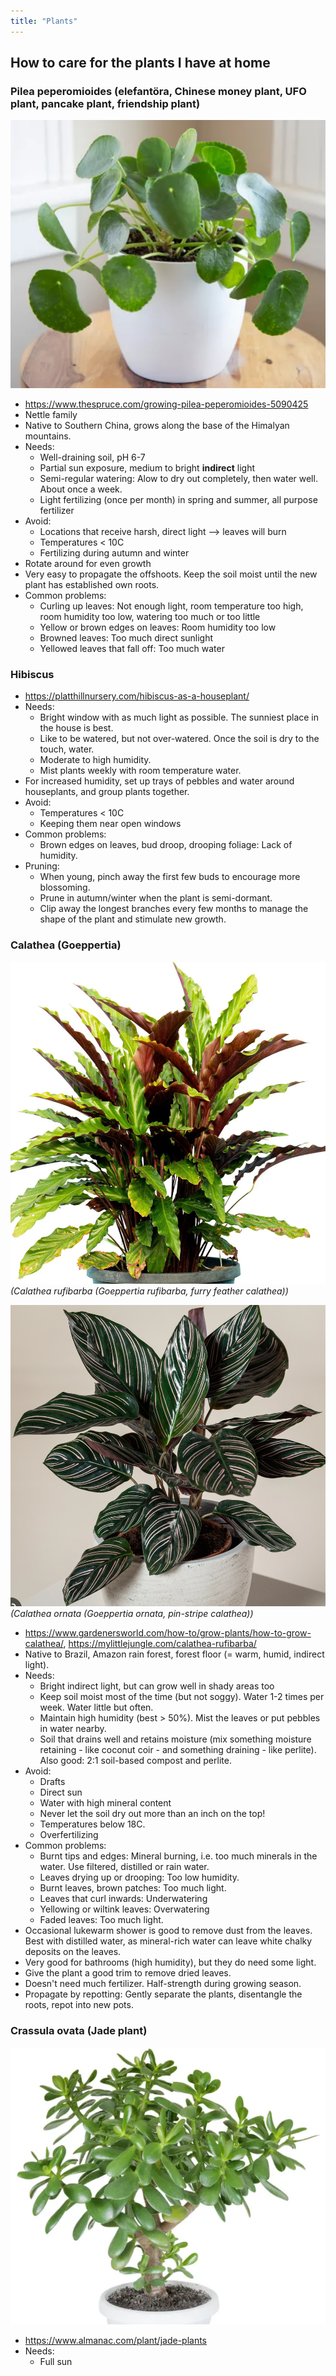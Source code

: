```yaml
---
title: "Plants"
---
```


## How to care for the plants I have at home

### Pilea peperomioides (elefantöra, Chinese money plant, UFO plant, pancake plant, friendship plant)

![|300](projects/attachments/Pasted%20image%2020230426080355.png)

- https://www.thespruce.com/growing-pilea-peperomioides-5090425
- Nettle family
- Native to Southern China, grows along the base of the Himalyan mountains.
- Needs:
	- Well-draining soil, pH 6-7
	- Partial sun exposure, medium to bright **indirect** light
	- Semi-regular watering: Alow to dry out completely, then water well. About once a week.
	- Light fertilizing (once per month) in spring and summer, all purpose fertilizer
- Avoid:
	- Locations that receive harsh, direct light --> leaves will burn
	- Temperatures < 10C
	- Fertilizing during autumn and winter
- Rotate around for even growth
- Very easy to propagate the offshoots. Keep the soil moist until the new plant has established own roots. 
- Common problems: 
	- Curling up leaves: Not enough light, room temperature too high, room humidity too low, watering too much or too little
	- Yellow or brown edges on leaves: Room humidity too low
	- Browned leaves: Too much direct sunlight
	- Yellowed leaves that fall off: Too much water


### Hibiscus
- https://platthillnursery.com/hibiscus-as-a-houseplant/
- Needs:
	- Bright window with as much light as possible. The sunniest place in the house is best.
	- Like to be watered, but not over-watered. Once the soil is dry to the touch, water. 
	- Moderate to high humidity. 
	- Mist plants weekly with room temperature water. 
- For increased humidity, set up trays of pebbles and water around houseplants, and group plants together. 
- Avoid:
	- Temperatures < 10C
	- Keeping them near open windows
- Common problems:
	- Brown edges on leaves, bud droop, drooping foliage: Lack of humidity. 
- Pruning:
	- When young, pinch away the first few buds to encourage more blossoming. 
	- Prune in autumn/winter when the plant is semi-dormant.
	- Clip away the longest branches every few months to manage the shape of the plant and stimulate new growth.


### Calathea (Goeppertia) 

![|300](projects/attachments/Pasted%20image%2020230426090733.png)
_(Calathea rufibarba (Goeppertia rufibarba, furry feather calathea))_


![|300](projects/attachments/Pasted%20image%2020230426090614.png)
_(Calathea ornata (Goeppertia ornata, pin-stripe calathea))_

- https://www.gardenersworld.com/how-to/grow-plants/how-to-grow-calathea/, https://mylittlejungle.com/calathea-rufibarba/
- Native to Brazil, Amazon rain forest, forest floor (= warm, humid, indirect light).
- Needs:
	- Bright indirect light, but can grow well in shady areas too
	- Keep soil moist most of the time (but not soggy). Water 1-2 times per week. Water little but often.
	- Maintain high humidity (best > 50%). Mist the leaves or put pebbles in water nearby.
	- Soil that drains well and retains moisture (mix something moisture retaining - like coconut coir - and something draining - like perlite). Also good: 2:1 soil-based compost and perlite.
- Avoid:
	- Drafts
	- Direct sun
	- Water with high mineral content
	- Never let the soil dry out more than an inch on the top!
	- Temperatures below 18C.
	- Overfertilizing
- Common problems:
	- Burnt tips and edges: Mineral burning, i.e. too much minerals in the water. Use filtered, distilled or rain water. 
	- Leaves drying up or drooping: Too low humidity.
	- Burnt leaves, brown patches: Too much light.
	- Leaves that curl inwards: Underwatering
	- Yellowing or wiltink leaves: Overwatering
	- Faded leaves: Too much light.
- Occasional lukewarm shower is good to remove dust from the leaves. Best with distilled water, as mineral-rich water can leave white chalky deposits on the leaves. 
- Very good for bathrooms (high humidity), but they do need some light.
- Give the plant a good trim to remove dried leaves. 
- Doesn't need much fertilizer. Half-strength during growing season. 
- Propagate by repotting: Gently separate the plants, disentangle the roots, repot into new pots.


### Crassula ovata (Jade plant)

![|300](projects/attachments/Pasted%20image%2020230426090944.png)

- https://www.almanac.com/plant/jade-plants
- Needs:
	- Full sun
